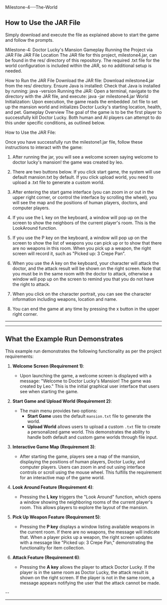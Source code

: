 Milestone-4---The-World
## How to Use the JAR File
Simply download and execute the file as explained above to start the game and follow the prompts.


Milestone-4: Doctor Lucky's Mansion Gameplay Running the Project via JAR File
JAR File Location
The JAR file for this project, milestone4.jar, can be found in the res/ directory of this repository. The required .txt file for the world configuration is included within the JAR, so no additional setup is needed.

How to Run the JAR File
Download the JAR file: Download milestone4.jar from the res/ directory.
Ensure Java is installed: Check that Java is installed by running:
java -version
Running the JAR: Open a terminal, navigate to the directory with the JAR file, and execute:
java -jar milestone4.jar
World Initialization: Upon execution, the game reads the embedded .txt file to set up the mansion world and initializes Doctor Lucky's starting location, health, and pet.
Gameplay Overview
The goal of the game is to be the first player to successfully kill Doctor Lucky. Both human and AI players can attempt to do this under specific conditions, as outlined below.

How to Use the JAR File:

Once you have successfully run the milestone1.jar file, follow these instructions to interact with the game:
1. After running the jar, you will see a welcome screen saying welcome to doctor lucky's mansion! the game was created by leo.

2. There are two buttons below. If you click start game, the system will use default mansion.txt by default. If you click upload world, you need to upload a .txt file to generate a custom world.

3. After entering the start game interface (you can zoom in or out in the upper right corner, or control the interface by scrolling the wheel), you will see the map and the positions of human players, doctors, and computer players.

4. If you use the L key on the keyboard, a window will pop up on the screen to show the neighbors of the current player's room. This is the LookAround function.

5. If you use the P key on the keyboard, a window will pop up on the screen to show the list of weapons you can pick up or to show that there are no weapons in this room. When you pick up a weapon, the right screen will record it, such as "Picked up: 3 Crepe Pan".

6. When you use the A key on the keyboard, your character will attack the doctor, and the attack result will be shown on the right screen. Note that you must be in the same room with the doctor to attack, otherwise a window will pop up on the screen to remind you that you do not have the right to attack.

7. When you click on the character portrait, you can see the character information including weapons, location and name.

8. You can end the game at any time by pressing the x button in the upper right corner.



---


---

## What the Example Run Demonstrates

This example run demonstrates the following functionality as per the project requirements:

1. **Welcome Screen (Requirement 1)**:
   - Upon launching the game, a welcome screen is displayed with a message: "Welcome to Doctor Lucky's Mansion! The game was created by Leo." This is the initial graphical user interface that users see when starting the game.

2. **Start Game and Upload World (Requirement 2)**:
   - The main menu provides two options: 
     - **Start Game** uses the default `mansion.txt` file to generate the world.
     - **Upload World** allows users to upload a custom `.txt` file to create a personalized game world. This demonstrates the ability to handle both default and custom game worlds through file input.

3. **Interactive Game Map (Requirement 3)**:
   - After starting the game, players see a map of the mansion, displaying the positions of human players, Doctor Lucky, and computer players. Users can zoom in and out using interface controls or scroll using the mouse wheel. This fulfills the requirement for an interactive map of the game world.

4. **Look Around Feature (Requirement 4)**:
   - Pressing the **L key** triggers the "Look Around" function, which opens a window showing the neighboring rooms of the current player's room. This allows players to explore the layout of the mansion.

5. **Pick Up Weapon Feature (Requirement 5)**:
   - Pressing the **P key** displays a window listing available weapons in the current room. If there are no weapons, the message will indicate that. When a player picks up a weapon, the right screen updates with a message like "Picked up: 3 Crepe Pan," demonstrating the functionality for item collection.

6. **Attack Feature (Requirement 6)**:
   - Pressing the **A key** allows the player to attack Doctor Lucky. If the player is in the same room as Doctor Lucky, the attack result is shown on the right screen. If the player is not in the same room, a message appears notifying the user that the attack cannot be made.

--

---

